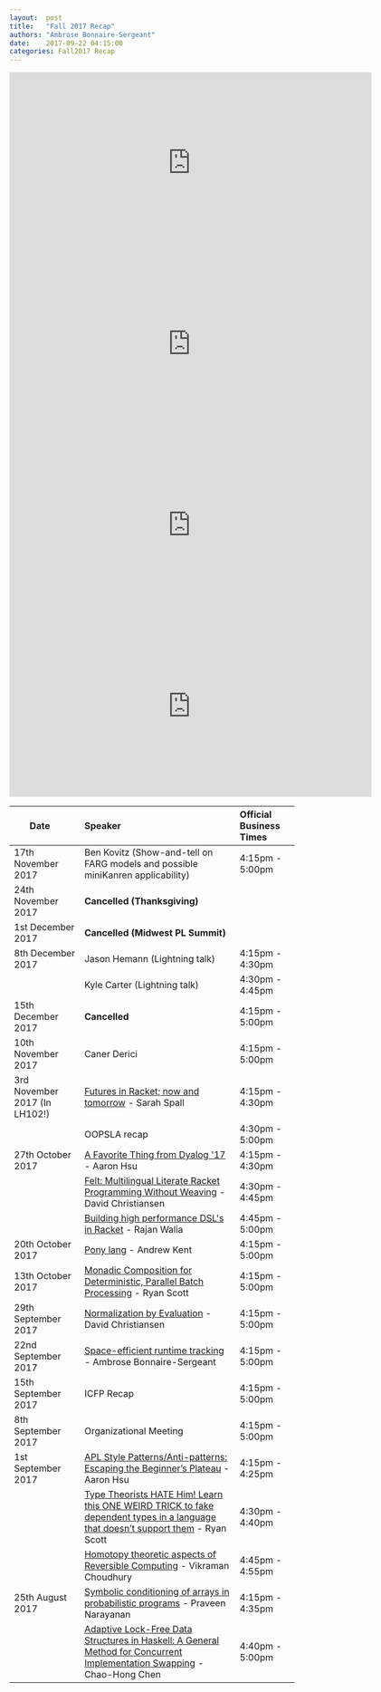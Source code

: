 ```yaml
--- 
layout:  post 
title:   "Fall 2017 Recap"
authors: "Ambrose Bonnaire-Sergeant"
date:    2017-09-22 04:15:00
categories: Fall2017 Recap
--- 
```


  <iframe width="640" height="320" src="https://www.youtube.com/embed/539qdXBtmAY" frameborder="0" allowfullscreen></iframe>
  <iframe width="640" height="320" src="https://www.youtube.com/embed/CpADWJa-f28?rel=0" frameborder="0" allowfullscreen></iframe>
  <iframe width="640" height="320" src="https://www.youtube.com/embed/g5GMQPI8wmw" frameborder="0" allowfullscreen></iframe>
  <iframe width="640" height="320" src="https://www.youtube.com/embed/u59tzXNFerY" frameborder="0" allowfullscreen></iframe>

  <br />

  <table>
    <thead>
    <tr>
      <th>Date&nbsp;&nbsp;&nbsp;&nbsp;</th>
      <th style="text-align: left">Speaker</th>
      <th style="text-align: left">Official Business Times</th>
    </tr>
    </thead>
    <tbody>
      <tr>
        <td>17th November 2017</td>
        <td style="text-align: left">Ben Kovitz (Show-and-tell on FARG models and possible miniKanren applicability)</td>
        <td style="text-align: left">4:15pm - 5:00pm</td>
      </tr>
      <tr>
        <td>24th November 2017</td>
        <td style="text-align: left"><b>Cancelled (Thanksgiving)</b></td>
      </tr>
      <tr>
        <td>1st December 2017</td>
        <td style="text-align: left"><b>Cancelled (Midwest PL Summit)</b></td>
        <td style="text-align: left"></td>
      </tr>
      <tr>
        <td>8th December 2017</td>
        <td style="text-align: left">Jason Hemann (Lightning talk)</td>
        <td style="text-align: left">4:15pm - 4:30pm</td>
      </tr>
      <tr>
        <td></td>
        <td style="text-align: left">Kyle Carter (Lightning talk)</td>
        <td style="text-align: left">4:30pm - 4:45pm</td>
      </tr>
      <tr>
        <td>15th December 2017</td>
        <td style="text-align: left"><b>Cancelled</b></td>
        <td style="text-align: left">4:15pm - 5:00pm</td>
      </tr>
      <tr>
        <td>10th November 2017</td>
        <td style="text-align: left">Caner Derici</td>
        <td style="text-align: left">4:15pm - 5:00pm</td>
      </tr>
      <tr>
        <td>3rd November 2017 (In LH102!)</td>
        <td style="text-align: left"><a href="spall/fall2017/2017/11/03/spall.html">Futures in Racket; now and tomorrow</a> - Sarah Spall</td>
        <td style="text-align: left">4:15pm - 4:30pm</td>
      </tr>
      <tr>
        <td></td>
        <td style="text-align: left">OOPSLA recap</td>
        <td style="text-align: left">4:30pm - 5:00pm</td>
      </tr>
      <tr>
        <td>27th October 2017</td>
        <td style="text-align: left"><a href="hsu/fall2017/2017/10/27/hsu.html">A Favorite Thing from Dyalog '17</a> - Aaron Hsu</td>
        <td style="text-align: left">4:15pm - 4:30pm</td>
      </tr>
      <tr>
        <td></td>
        <td style="text-align: left"><a href="christiansen/fall2017/2017/10/27/christiansen.html">Felt: Multilingual Literate Racket Programming Without Weaving</a> - David Christiansen</td>
        <td style="text-align: left">4:30pm - 4:45pm</td>
      </tr>
      <tr>
        <td></td>
        <td style="text-align: left"><a href="walia/fall2017/2017/10/27/walia.html">Building high performance DSL's in Racket</a> - Rajan Walia</td>
        <td style="text-align: left">4:45pm - 5:00pm</td>
      </tr>
      <tr>
        <td>20th October 2017</td>
        <td style="text-align: left"><a href="kent/fall2017/2017/10/20/kent.html">Pony lang</a> - Andrew Kent</td>
        <td style="text-align: left">4:15pm - 5:00pm</td>
      </tr>
      <tr>
        <td>13th October 2017</td>
        <td style="text-align: left"><a href="scott/fall2017/2017/10/13/scott.html">Monadic Composition for Deterministic, Parallel Batch Processing</a> - Ryan Scott</td>
        <td style="text-align: left">4:15pm - 5:00pm</td>
      </tr>
      <tr>
        <td>29th September 2017</td>
        <td style="text-align: left"><a href="christiansen/fall2017/2017/09/29/christiansen.html">Normalization by Evaluation</a> - David Christiansen</td>
        <td style="text-align: left">4:15pm - 5:00pm</td>
      </tr>
      <tr>
        <td>22nd September 2017</td>
        <td style="text-align: left"><a href="bonnaire-sergeant/fall2017/2017/09/22/bonnaire-sergeant.html">Space-efficient runtime tracking</a> - Ambrose Bonnaire-Sergeant</td>
        <td style="text-align: left">4:15pm - 5:00pm</td>
      </tr>
      <tr>
        <td>15th September 2017</td>
        <td style="text-align: left">ICFP Recap</td>
        <td style="text-align: left">4:15pm - 5:00pm</td>
      </tr>
      <tr>
        <td>8th September 2017</td>
        <td style="text-align: left">Organizational Meeting</td>
        <td style="text-align: left">4:15pm - 5:00pm</td>
      </tr>
      <tr>
        <td>1st September 2017</td>
        <td style="text-align: left"><a href="hsu/fall2017/2017/09/01/hsu.html">APL Style Patterns/Anti-patterns: Escaping the Beginner’s Plateau</a> - Aaron Hsu</td>
        <td style="text-align: left">4:15pm - 4:25pm</td>
      </tr>
      <tr>
        <td></td>
        <td style="text-align: left"><a href="scott/fall2017/2017/09/01/scott.html">Type Theorists HATE Him! Learn this ONE WEIRD TRICK to fake dependent types in a language that doesn’t support them</a> - Ryan Scott</td>
        <td style="text-align: left">4:30pm - 4:40pm</td>
      </tr>
      <tr>
        <td></td>
        <td style="text-align: left"><a href="choudhury/fall2017/2017/09/01/choudhury.html">Homotopy theoretic aspects of Reversible Computing</a> - Vikraman Choudhury</td>
        <td style="text-align: left">4:45pm - 4:55pm</td>
      </tr>
      <tr>
        <td>25th August 2017</td>
        <td style="text-align: left"><a href="narayanan/fall2017/2017/08/25/narayanan.html">Symbolic conditioning of arrays in probabilistic programs</a> - Praveen Narayanan</td>
        <td style="text-align: left">4:15pm - 4:35pm</td>
      </tr>
      <tr>
        <td></td>
        <td style="text-align: left"><a href="chen/fall2017/2017/08/25/chen.html">Adaptive Lock-Free Data Structures in Haskell: A General Method for Concurrent Implementation Swapping</a> - Chao-Hong Chen</a></td>
        <td style="text-align: left">4:40pm - 5:00pm</td>
      </tr>
    </tbody>
  </table>

